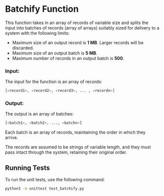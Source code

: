 # Batchify Function

This function takes in an array of records of variable size and splits the input into batches of records (array of arrays) suitably sized for delivery to a system with the following limits:

- Maximum size of an output record is **1 MB**. Larger records will be discarded.
- Maximum size of an output batch is **5 MB**.
- Maximum number of records in an output batch is **500**.

### Input:
The input for the function is an array of records:
```python
[<record1>, <record2>, <record3>, ... , <recordn>]
```

### Output:
The output is an array of batches:
```python
[<batch1>, <batch2>, ..., <batchn>]
```
Each batch is an array of records, maintaining the order in which they arrive.

The records are assumed to be strings of variable length, and they must pass intact through the system, retaining their original order.

## Running Tests

   To run the unit tests, use the following command:

   ```sh
   python3 -m unittest test_batchify.py
   ```
   